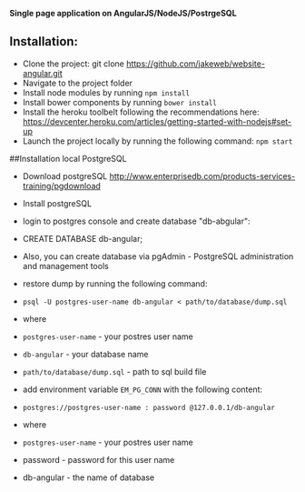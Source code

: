 **Single page application on AngularJS/NodeJS/PostrgeSQL**

## Installation:

* Clone the project: git clone  https://github.com/jakeweb/website-angular.git
* Navigate to the project folder
* Install node modules by running `npm install`
* Install bower components by running `bower install`
* Install the heroku toolbelt following the recommendations here: https://devcenter.heroku.com/articles/getting-started-with-nodejs#set-up
* Launch the project locally by running the following command: `npm start`

##Installation local PostgreSQL

* Download postgreSQL http://www.enterprisedb.com/products-services-training/pgdownload
* Install postgreSQL
* login to postgres console and create database "db-abgular":
* CREATE DATABASE db-angular;
* Also, you can create database via pgAdmin - PostgreSQL administration and management tools

* restore dump by running the following command:
* `psql -U postgres-user-name db-angular < path/to/database/dump.sql`
* where
* `postgres-user-name` - your postres user name
* `db-angular` - your database name
* `path/to/database/dump.sql` - path to sql build file

* add environment variable `EM_PG_CONN` with the following content:
* `postgres://postgres-user-name : password @127.0.0.1/db-angular`
* where
* `postgres-user-name` - your postres user name
* password - password for this user name
* db-angular - the name of database